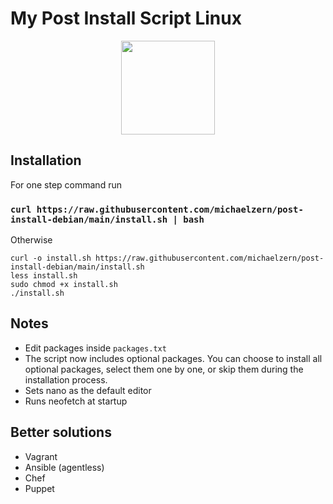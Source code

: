 # My Post Install Script Linux
<div id="header" align="center">
  <img src="https://media.giphy.com/media/MCRQ0Nkn4KfeQDdM7N/giphy.gif" width="150"/>
</div>

## Installation

For one step command run
### `curl https://raw.githubusercontent.com/michaelzern/post-install-debian/main/install.sh | bash`

Otherwise
```
curl -o install.sh https://raw.githubusercontent.com/michaelzern/post-install-debian/main/install.sh
less install.sh
sudo chmod +x install.sh
./install.sh
```


## Notes

- Edit packages inside `packages.txt`
- The script now includes optional packages. You can choose to install all optional packages, select them one by one, or skip them during the installation process.
- Sets nano as the default editor
- Runs neofetch at startup

## Better solutions

- Vagrant
- Ansible (agentless)
- Chef
- Puppet
